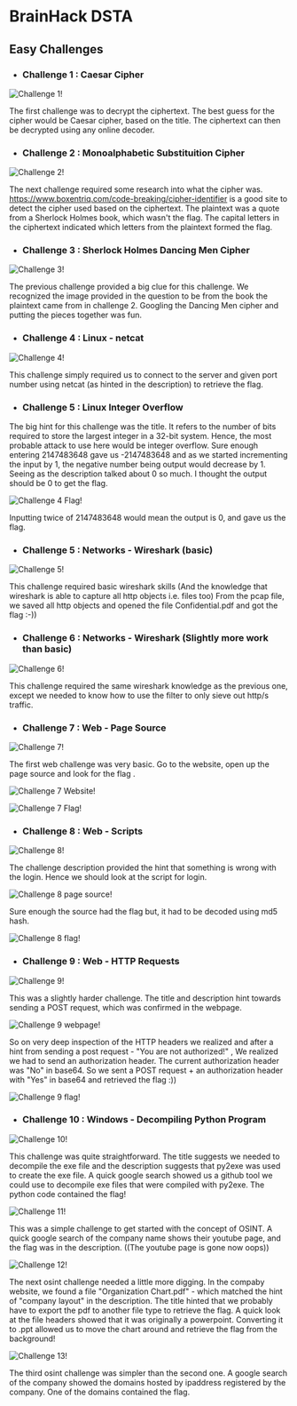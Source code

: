 # BrainHack DSTA 
## Easy Challenges
- ### Challenge 1 : Caesar Cipher
![Challenge 1!](/CTFs/assets/brainhack-writeup-stuff/challenge1.png "Challenge 1")

The first challenge was to decrypt the ciphertext. The best guess for the cipher would be Caesar cipher, based on the title. The ciphertext can then be decrypted using any online decoder. 

- ### Challenge 2 : Monoalphabetic Substituition Cipher
![Challenge 2!](/CTFs/assets/brainhack-writeup-stuff/crypto2qn.png "Challenge 2")

The next challenge required some research into what the cipher was. https://www.boxentriq.com/code-breaking/cipher-identifier is a good site to detect the cipher used based on the ciphertext. The plaintext was a quote from a Sherlock Holmes book, which wasn't the flag. The capital letters in the ciphertext indicated which letters from the plaintext formed the flag.

- ### Challenge 3 : Sherlock Holmes Dancing Men Cipher
![Challenge 3!](/CTFs/assets/brainhack-writeup-stuff/crypto3qn.png "Challenge 3")

The previous challenge provided a big clue for this challenge. We recognized the image provided in the question to be from the book the plaintext came from in challenge 2. Googling the Dancing Men cipher and putting the pieces together was fun.

- ### Challenge 4 : Linux - netcat
![Challenge 4!](/CTFs/assets/brainhack-writeup-stuff/linux1qn.png "Challenge 4")

This challenge simply required us to connect to the server and given port number using netcat (as hinted in the description) to retrieve the flag. 

- ### Challenge 5 : Linux Integer Overflow

The big hint for this challenge was the title. It refers to the number of bits required to store the largest integer in a 32-bit system. Hence, the most probable attack to use here would be integer overflow. Sure enough entering 2147483648 gave us -2147483648 and as we started incrementing the input by 1, the negative number being output would decrease by 1. Seeing as the description talked about 0 so much. I thought the output should be 0 to get the flag. 

![Challenge 4 Flag!](/CTFs/assets/brainhack-writeup-stuff/linux2flag.png) 

Inputting twice of 2147483648 would mean the output is 0, and gave us the flag.

- ### Challenge 5 : Networks - Wireshark (basic)

![Challenge 5!](/CTFs/assets/brainhack-writeup-stuff/network1qn.png "Challenge 5")

This challenge required basic wireshark skills (And the knowledge that wireshark is able to capture all http objects i.e. files too)
From the pcap file, we saved all http objects and opened the file Confidential.pdf and got the flag :-))

- ### Challenge 6 : Networks - Wireshark (Slightly more work than basic)

![Challenge 6!](/CTFs/assets/brainhack-writeup-stuff/network2qn.png "Challenge 6") 

This challenge required the same wireshark knowledge as the previous one, except we needed to know how to use the filter to only sieve out http/s traffic. 

- ### Challenge 7 : Web - Page Source

 ![Challenge 7!](/CTFs/assets/brainhack-writeup-stuff/webquestion.png "Challenge 7")

 The first web challenge was very basic. Go to the website, open up the page source and look for the flag . 

![Challenge 7 Website!](/CTFs/assets/brainhack-writeup-stuff/webpage.png "Challenge 7 Website")

![Challenge 7 Flag!](/CTFs/assets/brainhack-writeup-stuff/webflag.png "Challenge 7 flag")

- ### Challenge 8 : Web - Scripts

![Challenge 8!](/CTFs/assets/brainhack-writeup-stuff/web2qn.png "Challenge 8")

The challenge description provided the hint that something is wrong with the login. Hence we should look at the script for login. 

![Challenge 8 page source!](/CTFs/assets/brainhack-writeup-stuff/web2source.png "Challenge 8 page source")

Sure enough the source had the flag but, it had to be decoded using md5 hash.

![Challenge 8 flag!](/CTFs/assets/brainhack-writeup-stuff/web2flag.png "Challenge 8 flag")

- ### Challenge 9 : Web - HTTP Requests

![Challenge 9!](/CTFs/assets/brainhack-writeup-stuff/web3qn.png "Challenge 9")

This was a slightly harder challenge. The title and description hint towards sending a POST request, which was confirmed in the webpage. 

![Challenge 9 webpage!](/CTFs/assets/brainhack-writeup-stuff/web3source.png "Challenge 9 webpage")

So on very deep inspection of the HTTP headers we realized and after a hint from sending a post request - "You are not authorized!" , We realized we had to send an authorization header. The current authorization header was "No" in base64. So we sent a POST request + an authorization header with "Yes" in base64 and retrieved the flag :))

![Challenge 9 flag!](/CTFs/assets/brainhack-writeup-stuff/web3flag.png "Challenge 9 flag")

- ### Challenge 10 : Windows - Decompiling Python Program

![Challenge 10!](/CTFs/assets/brainhack-writeup-stuff/windows1qn.png "Challenge 10")

This challenge was quite straightforward. The title suggests we needed to decompile the exe file and the description suggests that py2exe was used to create the exe file. A quick google search showed us a github tool we could use to decompile exe files that were compiled with py2exe. The python code contained the flag!

![Challenge 11!](/CTFs/assets/brainhack-writeup-stuff/osint1qn.png "Challenge 11")

This was a simple challenge to get started with the concept of OSINT. A quick google search of the company name shows their youtube page, and the flag was in the description. ((The youtube page is gone now oops))

![Challenge 12!](/CTFs/assets/brainhack-writeup-stuff/osint2.png "Challenge 12")

The next osint challenge needed a little more digging. In the compaby website, we found a file "Organization Chart.pdf" - which matched the hint of "company layout" in the description. The title hinted that we probably have to export the pdf to another file type to retrieve the flag. A quick look at the file headers showed that it was originally a powerpoint. Converting it to .ppt allowed us to move the chart around and retrieve the flag from the background!

![Challenge 13!](/CTFs/assets/brainhack-writeup-stuff/osint3qn.png "Challenge 13")

The third osint challenge was simpler than the second one. A google search of the company showed the domains hosted by ipaddress registered by the company. One of the domains contained the flag.








